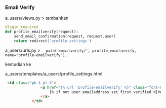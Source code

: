 ### Email Verify

a_users/views.py > tambahkan
```python
@login_required
def profile_emailverify(request):
    send_email_confirmation(request, request.user)
    return redirect('profile-settings')
```
a_users/urls.py > `  path('emailverify/', profile_emailverify, name="profile-emailverify"),`

kemudian ke 

a_users/templates/a_users/profile_settings.html
```html
 <td class="pb-4 pl-4">
                <a href="{% url 'profile-emailverify' %}" class="font-medium text-blue-600 hover:underline">
                    {% if not user.emailaddress_set.first.verified %}Verify{% endif %}
                </a>
            </td>
```

